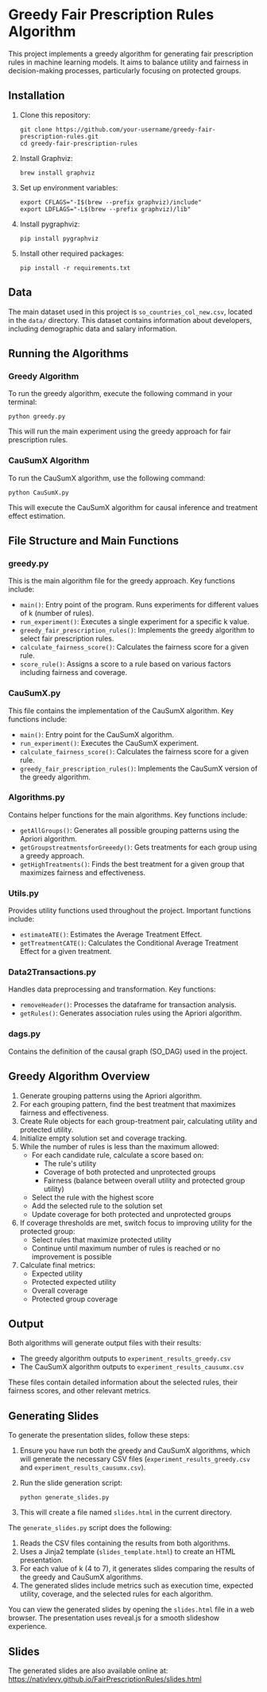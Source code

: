 # Greedy Fair Prescription Rules Algorithm

This project implements a greedy algorithm for generating fair prescription rules in machine learning models. It aims to balance utility and fairness in decision-making processes, particularly focusing on protected groups.

## Installation

1. Clone this repository:
   ```
   git clone https://github.com/your-username/greedy-fair-prescription-rules.git
   cd greedy-fair-prescription-rules
   ```

2. Install Graphviz:
   ```
   brew install graphviz
   ```

3. Set up environment variables:
   ```
   export CFLAGS="-I$(brew --prefix graphviz)/include"
   export LDFLAGS="-L$(brew --prefix graphviz)/lib"
   ```

4. Install pygraphviz:
   ```
   pip install pygraphviz
   ```

5. Install other required packages:
   ```
   pip install -r requirements.txt
   ```

## Data

The main dataset used in this project is `so_countries_col_new.csv`, located in the `data/` directory. This dataset contains information about developers, including demographic data and salary information.

## Running the Algorithms

### Greedy Algorithm

To run the greedy algorithm, execute the following command in your terminal:

```
python greedy.py
```

This will run the main experiment using the greedy approach for fair prescription rules.

### CauSumX Algorithm

To run the CauSumX algorithm, use the following command:

```
python CauSumX.py
```

This will execute the CauSumX algorithm for causal inference and treatment effect estimation.

## File Structure and Main Functions

### greedy.py

This is the main algorithm file for the greedy approach. Key functions include:

- `main()`: Entry point of the program. Runs experiments for different values of k (number of rules).
- `run_experiment()`: Executes a single experiment for a specific k value.
- `greedy_fair_prescription_rules()`: Implements the greedy algorithm to select fair prescription rules.
- `calculate_fairness_score()`: Calculates the fairness score for a given rule.
- `score_rule()`: Assigns a score to a rule based on various factors including fairness and coverage.

### CauSumX.py

This file contains the implementation of the CauSumX algorithm. Key functions include:

- `main()`: Entry point for the CauSumX algorithm.
- `run_experiment()`: Executes the CauSumX experiment.
- `calculate_fairness_score()`: Calculates the fairness score for a given rule.
- `greedy_fair_prescription_rules()`: Implements the CauSumX version of the greedy algorithm.

### Algorithms.py

Contains helper functions for the main algorithms. Key functions include:

- `getAllGroups()`: Generates all possible grouping patterns using the Apriori algorithm.
- `getGroupstreatmentsforGreeedy()`: Gets treatments for each group using a greedy approach.
- `getHighTreatments()`: Finds the best treatment for a given group that maximizes fairness and effectiveness.

### Utils.py

Provides utility functions used throughout the project. Important functions include:

- `estimateATE()`: Estimates the Average Treatment Effect.
- `getTreatmentCATE()`: Calculates the Conditional Average Treatment Effect for a given treatment.

### Data2Transactions.py

Handles data preprocessing and transformation. Key functions:

- `removeHeader()`: Processes the dataframe for transaction analysis.
- `getRules()`: Generates association rules using the Apriori algorithm.

### dags.py

Contains the definition of the causal graph (SO_DAG) used in the project.

## Greedy Algorithm Overview

1. Generate grouping patterns using the Apriori algorithm.
2. For each grouping pattern, find the best treatment that maximizes fairness and effectiveness.
3. Create Rule objects for each group-treatment pair, calculating utility and protected utility.
4. Initialize empty solution set and coverage tracking.
5. While the number of rules is less than the maximum allowed:
   - For each candidate rule, calculate a score based on:
      - The rule's utility
      - Coverage of both protected and unprotected groups
      - Fairness (balance between overall utility and protected group utility)
   - Select the rule with the highest score
   - Add the selected rule to the solution set
   - Update coverage for both protected and unprotected groups
6. If coverage thresholds are met, switch focus to improving utility for the protected group:
   - Select rules that maximize protected utility
   - Continue until maximum number of rules is reached or no improvement is possible
7. Calculate final metrics:
   - Expected utility
   - Protected expected utility
   - Overall coverage
   - Protected group coverage

## Output

Both algorithms will generate output files with their results:

- The greedy algorithm outputs to `experiment_results_greedy.csv`
- The CauSumX algorithm outputs to `experiment_results_causumx.csv`

These files contain detailed information about the selected rules, their fairness scores, and other relevant metrics.

## Generating Slides

To generate the presentation slides, follow these steps:

1. Ensure you have run both the greedy and CauSumX algorithms, which will generate the necessary CSV files (`experiment_results_greedy.csv` and `experiment_results_causumx.csv`).

2. Run the slide generation script:
   ```
   python generate_slides.py
   ```

3. This will create a file named `slides.html` in the current directory.

The `generate_slides.py` script does the following:

1. Reads the CSV files containing the results from both algorithms.
2. Uses a Jinja2 template (`slides_template.html`) to create an HTML presentation.
3. For each value of k (4 to 7), it generates slides comparing the results of the greedy and CauSumX algorithms.
4. The generated slides include metrics such as execution time, expected utility, coverage, and the selected rules for each algorithm.

You can view the generated slides by opening the `slides.html` file in a web browser. The presentation uses reveal.js for a smooth slideshow experience.

## Slides

The generated slides are also available online at:
https://nativlevy.github.io/FairPrescriptionRules/slides.html
